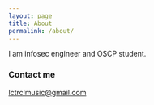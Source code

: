 ```yaml
---
layout: page
title: About
permalink: /about/
---
```


I am infosec engineer and OSCP student.

### Contact me

[lctrclmusic@gmail.com](mailto:lctrclmusic@gmail.com)
